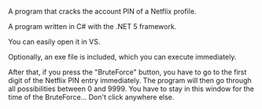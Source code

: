 A program that cracks the account PIN of a Netflix profile.

A program written in C# with the .NET 5 framework.

You can easily open it in VS.

Optionally, an exe file is included, which you can execute immediately.

After that, if you press the "BruteForce" button, you have to go to the first digit of the Netflix PIN entry immediately. The program will then go through all possibilities between 0 and 9999. You have to stay in this window for the time of the BruteForce... Don't click anywhere else.